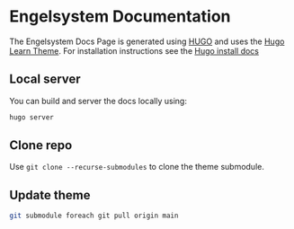 # Engelsystem Documentation

The Engelsystem Docs Page is generated using [HUGO](https://gohugo.io/) and uses the [Hugo Learn Theme](https://github.com/matcornic/hugo-theme-learn).
For installation instructions see the [Hugo install docs](https://gohugo.io/installation/)

## Local server
You can build and server the docs locally using:
```bash
hugo server
```

## Clone repo
Use `git clone --recurse-submodules` to clone the theme submodule.

## Update theme
```bash
git submodule foreach git pull origin main
```
